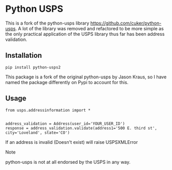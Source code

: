 Python USPS
===========

This is a fork of the python-usps library https://github.com/cuker/python-usps.  A lot of the library
was removed and refactored to be more simple as the only practical application of the USPS library thus
far has been address validation.


Installation
------------

    pip install python-usps2

This package is a fork of the original python-usps by Jason Kraus, so I have named the package differently
on Pypi to account for this.

Usage
-----

    from usps.addressinformation import *


    address_validation = Address(user_id='YOUR_USER_ID')
    response = address_validation.validate(address1='500 E. third st', city='Loveland', state='CO')

If an address is invalid (Doesn't exist) will raise USPSXMLError


Note

python-usps is not at all endorsed by the USPS in any way.